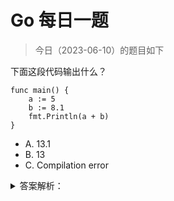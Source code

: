 # Go 每日一题

> 今日（2023-06-10）的题目如下

下面这段代码输出什么？

```golang
func main() {  
    a := 5
    b := 8.1
    fmt.Println(a + b)
}
```

- A. 13.1
- B. 13
- C. Compilation error

<details>
<summary>答案解析：</summary>
<div>

参考答案及解析：C。a 的类型是 int，b 的类型是 float，两个不同类型的数值不能相加，编译报错。

</div>
</details>
